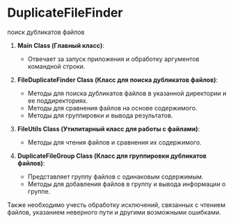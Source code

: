# DuplicateFileFinder
поиск дубликатов файлов

1. **Main Class (Главный класс)**: 
   - Отвечает за запуск приложения и обработку аргументов командной строки. 
 
2. **FileDuplicateFinder Class (Класс для поиска дубликатов файлов)**: 
   - Методы для поиска дубликатов файлов в указанной директории и ее поддиректориях. 
   - Методы для сравнения файлов на основе содержимого. 
   - Методы для группировки и вывода результатов. 
 
3. **FileUtils Class (Утилитарный класс для работы с файлами)**: 
   - Методы для чтения файлов и сравнения их содержимого. 
 
4. **DuplicateFileGroup Class (Класс для группировки дубликатов файлов)**: 
   - Представляет группу файлов с одинаковым содержимым. 
   - Методы для добавления файлов в группу и вывода информации о группе. 
 
Также необходимо учесть обработку исключений, связанных с чтением файлов, указанием неверного пути и другими возможными ошибками. 
